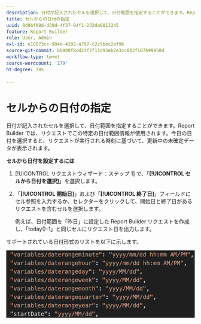```yaml
---
description: 日付が記入されたセルを選択して、日付範囲を指定することができます。Report Builder では、リクエストでこの特定の日付範囲情報が使用されます。今日の日付を選択すると、リクエストが実行される時刻に基づいて、更新中の未確定データが表示されます。
title: セルからの日付の指定
uuid: 0d9bf08d-d39d-4f37-94f1-232da0813245
feature: Report Builder
role: User, Admin
exl-id: e10573cc-984e-4202-a797-c2c9bec2af96
source-git-commit: bb908f8dd21f7f11d93eb2e3cc843f107b99950d
workflow-type: tm+mt
source-wordcount: '179'
ht-degree: 78%

---
```


# セルからの日付の指定

日付が記入されたセルを選択して、日付範囲を指定することができます。Report Builder では、リクエストでこの特定の日付範囲情報が使用されます。今日の日付を選択すると、リクエストが実行される時刻に基づいて、更新中の未確定データが表示されます。

**セルから日付を設定するには**

1. [!UICONTROL リクエストウィザード：ステップ 1] で、「**[!UICONTROL セルから日付を選択]**」を選択します。
1. 「**[!UICONTROL 開始日]**」および「**[!UICONTROL 終了日]**」フィールドにセル参照を入力するか、セレクターをクリックして、開始日と終了日があるリクエストを含むセルを選択します。

   例えば、日付範囲を「昨日」に設定した Report Builder リクエストを作成し、「today()-1」と同じセルにリクエスト日を出力します。

サポートされている日付形式のリストを以下に示します。

![ サポートされている日付形式を示すスクリーンショット。](assets/date-formats.png)

